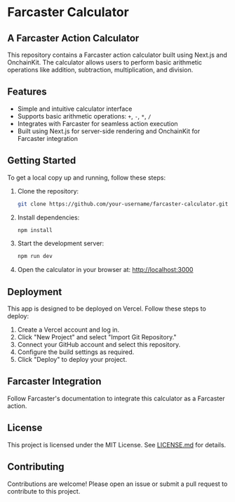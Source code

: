 # Farcaster Calculator

## A Farcaster Action Calculator

This repository contains a Farcaster action calculator built using Next.js and OnchainKit. The calculator allows users to perform basic arithmetic operations like addition, subtraction, multiplication, and division.

## Features

- Simple and intuitive calculator interface
- Supports basic arithmetic operations: `+`, `-`, `*`, `/`
- Integrates with Farcaster for seamless action execution
- Built using Next.js for server-side rendering and OnchainKit for Farcaster integration

## Getting Started

To get a local copy up and running, follow these steps:

1. Clone the repository:
   ```bash
   git clone https://github.com/your-username/farcaster-calculator.git
   ```
2. Install dependencies:
   ```bash
   npm install
   ```
3. Start the development server:
   ```bash
   npm run dev
   ```
4. Open the calculator in your browser at:
   [http://localhost:3000](http://localhost:3000)

## Deployment

This app is designed to be deployed on Vercel. Follow these steps to deploy:

1. Create a Vercel account and log in.
2. Click "New Project" and select "Import Git Repository."
3. Connect your GitHub account and select this repository.
4. Configure the build settings as required.
5. Click "Deploy" to deploy your project.

## Farcaster Integration

Follow Farcaster's documentation to integrate this calculator as a Farcaster action.

## License

This project is licensed under the MIT License. See [LICENSE.md](LICENSE.md) for details.

## Contributing

Contributions are welcome! Please open an issue or submit a pull request to contribute to this project.
```

